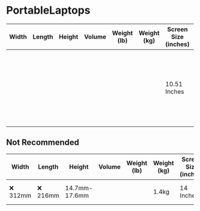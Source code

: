 # PortableLaptops

| Width | Length | Height | Volume | Weight (lb) | Weight (kg) | Screen Size (inches) | CPU (Watts) | Keyboard Layout | Brand | Model | Available New | Price + Location + Link |
| - | - | - | - | - | - | - | - | - | - | - | - | - |
| | | | | | | 10.51 Inches | 6 Watts | Standard | Chuwi | Minibook X N100 | ✔️ Yes | $265.43	China https://www.aliexpress.us/item/3256806318637670.html <br> $317.34	US? https://us.chuwi.com/products/minibook-x-1 <br> $322.99	China https://www.ebay.com/itm/166473995011 <br> $339.99 US?	https://www.newegg.com/grey-chuwi-minibook-x-work-business/p/1TS-006G-00077 <br> $340.39	US? https://www.ebay.com/itm/395060767419 <br> $349.00	US https://www.amazon.com/dp/B0CH9Q6VNX/ |


## Not Recommended
| Width | Length | Height | Volume | Weight (lb) | Weight (kg) | Screen Size (inches) | CPU (Watts) | Keyboard Layout | Brand | Model | Available New | Price + Location + Link |
| - | - | - | - | - | - | - | - | - | - | - | - | - |
| ❌ 312mm | ❌ 216mm | 14.7mm-17.6mm | | | 1.4kg | 14 Inches | ❌ 45 Watts | Standard | Lenovo | 14p Generation 3 | No | |
